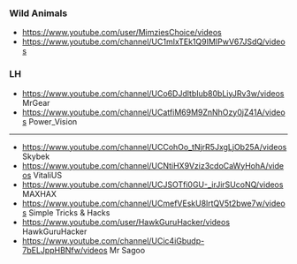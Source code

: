 ### Wild Animals
* https://www.youtube.com/user/MimziesChoice/videos
* https://www.youtube.com/channel/UC1mIxTEk1Q9IMIPwV67JSdQ/videos

### LH

* https://www.youtube.com/channel/UCo6DJdltbIub80bLiyJRv3w/videos MrGear
* https://www.youtube.com/channel/UCatfiM69M9ZnNhOzy0jZ41A/videos Power_Vision

-------------------
* https://www.youtube.com/channel/UCCohOo_tNjrR5JxgLjOb25A/videos Skybek
* https://www.youtube.com/channel/UCNtiHX9Vziz3cdoCaWyHohA/videos VitaliUS
* https://www.youtube.com/channel/UCJSOTfi0GU-_irJirSUcoNQ/videos MAXHAX
* https://www.youtube.com/channel/UCmefVEskU8lrtQV5t2bwe7w/videos Simple Tricks & Hacks
* https://www.youtube.com/user/HawkGuruHacker/videos HawkGuruHacker
* https://www.youtube.com/channel/UCic4iGbudp-7bELJppHBNfw/videos  Mr Sagoo




